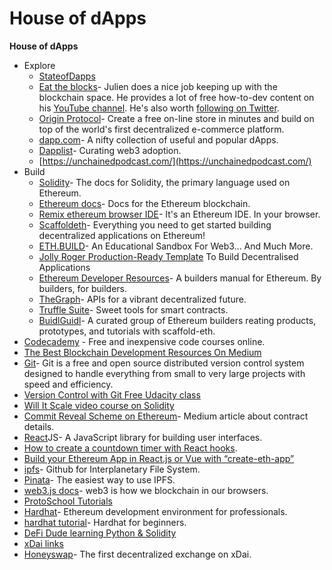 # House of dApps

**House of dApps**

- Explore
    - [StateofDapps](https://www.stateofthedapps.com/)
    - [Eat the blocks](https://eattheblocks.com/)- Julien does a nice job keeping up with the blockchain space. He provides a lot of free how-to-dev content on his [YouTube channel](https://www.youtube.com/c/EatTheBlocks/featured). He's also worth [following on Twitter](https://twitter.com/jklepatch?ref_src=twsrc%5Egoogle%7Ctwcamp%5Eserp%7Ctwgr%5Eauthor).
    - [Origin Protocol](https://www.originprotocol.com/en/dshop)- Create a free on-line store in minutes and build on top of the world's first decentralized e-commerce platform.
    - [dapp.com](https://www.dapp.com)- A nifty collection of useful and popular dApps.
    - [Dapplist](https://thedapplist.com/)- Curating web3 adoption.
    - [https://unchainedpodcast.com/](https://unchainedpodcast.com/)
- Build
    - [Solidity](https://docs.soliditylang.org/en/v0.8.5/)- The docs for Solidity, the primary language used on Ethereum.
    - [Ethereum docs](https://ethereum.org/en/developers/docs/)- Docs for the Ethereum blockchain.
    - [Remix ethereum browser IDE](https://remix.ethereum.org/#optimize=false&runs=200&evmVersion=null)- It's an Ethereum IDE. In your browser.
    - [Scaffoldeth](https://github.com/austintgriffith/scaffold-eth)- Everything you need to get started building decentralized applications on Ethereum!
    - [ETH.BUILD](https://eth.build/)- An Educational Sandbox For Web3... And Much More.
    - [Jolly Roger Production-Ready Template](https://jolly-roger.eth.link/) To Build Decentralised Applications [](https://jolly-roger.eth.link/)
    - [Ethereum Developer Resources](https://ethereum.org/en/developers/)- A builders manual for Ethereum. By builders, for builders.
    - [TheGraph](https://thegraph.com/)- APIs for a vibrant decentralized future.
    - [Truffle Suite](https://www.trufflesuite.com/)- Sweet tools for smart contracts.
    - [BuidlGuidl](https://buidlguidl.com/)- A curated group of Ethereum builders reating products, prototypes, and tutorials with scaffold-eth.
- [Codecademy](https://www.codecademy.com/catalog) - Free and inexpensive code courses online.
- [The Best Blockchain Development Resources On Medium](https://medium.com/blockcentric/blockchain-development-resources-b44b752f3248)
- [Git](https://git-scm.com/)- Git is a free and open source distributed version control system designed to handle everything from small to very large projects with speed and efficiency.
- [Version Control with Git Free Udacity class](https://www.udacity.com/course/version-control-with-git--ud123)
- [Will It Scale video course on Solidity](https://www.youtube.com/playlist?list=PL16WqdAj66SCOdL6XIFbke-XQg2GW_Avg)
- [Commit Reveal Scheme on Ethereum](https://medium.com/gitcoin/commit-reveal-scheme-on-ethereum-25d1d1a25428)- Medium article about contract details.
- [React](https://reactjs.org/)JS- A JavaScript library for building user interfaces.
- [How to create a countdown timer with React hooks](https://www.digitalocean.com/community/tutorials/react-countdown-timer-react-hooks).
- [Build your Ethereum App in React.js or Vue with “create-eth-app”](https://medium.com/coinmonks/build-your-ethereum-app-in-react-js-or-vue-with-create-eth-app-577e41860a47)
- [ipfs](https://github.com/ipfs)- Github for Interplanetary File System.
- [Pinata](https://pinata.cloud/pinmanager)- The easiest way to use IPFS.
- [web3.js docs](https://web3js.readthedocs.io/en/v1.3.4/)- web3 is how we blockchain in our browsers.
- [ProtoSchool Tutorials](https://proto.school/tutorials)
- [Hardhat](https://hardhat.org/)- Ethereum development environment for professionals.
- [hardhat tutorial](https://hardhat.org/tutorial/)- Hardhat for beginners.
- [DeFi Dude learning Python & Solidity](https://twitter.com/defidude/status/1392956128536023041)
- [xDai links](https://www.xdaichain.com/about-xdai/project-spotlights)
- [Honeyswap](https://info.honeyswap.org/#/)- The first decentralized exchange on xDai.